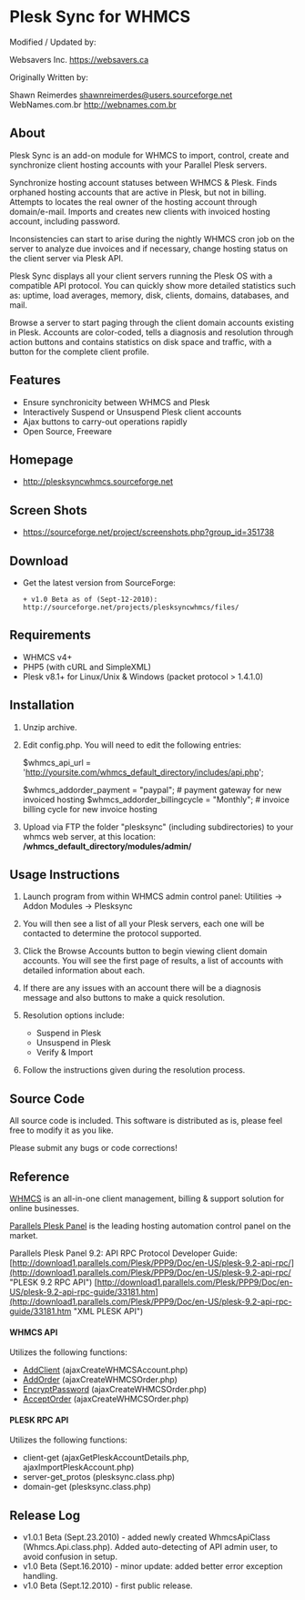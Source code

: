 Plesk Sync for WHMCS
====================

Modified / Updated by:

Websavers Inc.
https://websavers.ca

Originally Written by:

Shawn Reimerdes
shawnreimerdes@users.sourceforge.net
WebNames.com.br
http://webnames.com.br


About
-----

Plesk Sync is an add-on module for WHMCS to import, control, create and synchronize client hosting
accounts with your Parallel Plesk servers.

Synchronize hosting account statuses between WHMCS & Plesk.  Finds orphaned hosting accounts that are active in Plesk, but not in billing. Attempts to locates the real owner of the hosting account through domain/e-mail.  Imports and creates new clients with invoiced hosting account, including password.

Inconsistencies can start to arise during the nightly WHMCS cron job on the server to analyze due invoices and if necessary, change hosting status on the client server via Plesk API.

Plesk Sync displays all your client servers running the Plesk OS with a compatible API protocol. You can quickly show more detailed statistics such as: uptime, load averages, memory, disk, clients, domains, databases, and mail.

Browse a server to start paging through the client domain accounts existing in Plesk.  Accounts are color-coded, tells a diagnosis and resolution through action buttons and contains statistics on disk space and traffic, with a button for the complete client profile.


Features
--------

   * Ensure synchronicity between WHMCS and Plesk  
   * Interactively Suspend or Unsuspend Plesk client accounts
   * Ajax buttons to carry-out operations rapidly
   * Open Source, Freeware


Homepage
------------

   * http://plesksyncwhmcs.sourceforge.net

Screen Shots
------------

   * https://sourceforge.net/project/screenshots.php?group_id=351738



Download
--------

   * Get the latest version from SourceForge:
   
         + v1.0 Beta as of (Sept-12-2010): http://sourceforge.net/projects/plesksyncwhmcs/files/




Requirements
------------

   * WHMCS v4+
   * PHP5 (with cURL and SimpleXML)
   * Plesk v8.1+ for Linux/Unix & Windows (packet protocol > 1.4.1.0)


Installation
------------

   1) Unzip archive.
   
   2) Edit config.php.  You will need to edit the following entries:
   
         $whmcs_api_url = 'http://yoursite.com/whmcs_default_directory/includes/api.php';
         
         $whmcs_addorder_payment = "paypal";                # payment gateway for new invoiced hosting 
         $whmcs_addorder_billingcycle = "Monthly";          # invoice billing cycle for new invoice hosting
             
   3) Upload via FTP the folder "plesksync" (including subdirectories) to your whmcs web server,
      at this location: **/whmcs_default_directory/modules/admin/**


Usage Instructions
------------------

   1) Launch program from within WHMCS admin control panel: Utilities -> Addon Modules -> Plesksync
   
   2) You will then see a list of all your Plesk servers, each one will be contacted to determine the protocol supported.  
   
   3) Click the Browse Accounts button to begin viewing client domain accounts. You will see the first page of results, a list of accounts with detailed information about each.

   4) If there are any issues with an account there will be a diagnosis message and also buttons to make a quick resolution.
 
   5) Resolution options include:
      * Suspend in Plesk 
      * Unsuspend in Plesk
      * Verify & Import

   6) Follow the instructions given during the resolution process.


Source Code
---------
All source code is included.  This software is distributed as is, please feel free to modify it as you like.

Please submit any bugs or code corrections!


Reference
---------

[WHMCS](http://www.whmcs.com "WHMCS") is an all-in-one client management, billing & support solution for online businesses.

[Parallels Plesk Panel](http://www.parallels.com/products/plesk/ "Parallel Plesk Panel") is the leading hosting automation control panel on the market. 
  
Parallels Plesk Panel 9.2: API RPC Protocol Developer Guide:
[http://download1.parallels.com/Plesk/PPP9/Doc/en-US/plesk-9.2-api-rpc/](http://download1.parallels.com/Plesk/PPP9/Doc/en-US/plesk-9.2-api-rpc/ "PLESK 9.2 RPC API")
[http://download1.parallels.com/Plesk/PPP9/Doc/en-US/plesk-9.2-api-rpc-guide/33181.htm](http://download1.parallels.com/Plesk/PPP9/Doc/en-US/plesk-9.2-api-rpc-guide/33181.htm "XML PLESK API")

#### WHMCS API
Utilizes the following functions:
- [AddClient](http://wiki.whmcs.com/API:Add_Client "WHMCS API - Add Client") (ajaxCreateWHMCSAccount.php)
- [AddOrder](http://wiki.whmcs.com/API:Add_Order "WHMCS API - Add Order") (ajaxCreateWHMCSOrder.php)
- [EncryptPassword](http://wiki.whmcs.com/API:Encrypt_Password "WHMCS API - Encrypt Password") (ajaxCreateWHMCSOrder.php)
- [AcceptOrder](http://wiki.whmcs.com/API:Accept_Order "WHMCS API - Accept Order") (ajaxCreateWHMCSOrder.php)

#### PLESK RPC API
Utilizes the following functions:
- client-get (ajaxGetPleskAccountDetails.php, ajaxImportPleskAccount.php)
- server-get_protos (plesksync.class.php)
- domain-get (plesksync.class.php)



Release Log
-----------

   * v1.0.1 Beta (Sept.23.2010) - added newly created WhmcsApiClass (Whmcs.Api.class.php).  Added auto-detecting of API admin user, to avoid confusion in setup.
   * v1.0 Beta (Sept.16.2010) - minor update: added better error exception handling.
   * v1.0 Beta (Sept.12.2010) - first public release.









